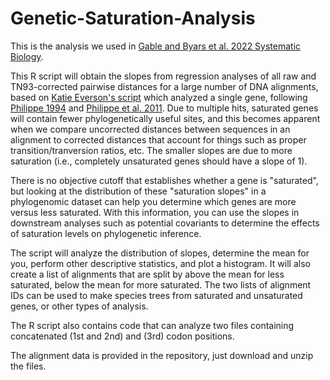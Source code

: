 # Genetic-Saturation-Analysis
This is the analysis we used in [Gable and Byars et al. 2022 Systematic Biology](https://academic.oup.com/sysbio/advance-article-abstract/doi/10.1093/sysbio/syac019/6543627?redirectedFrom=fulltext).

This R script will obtain the slopes from regression analyses of all raw and TN93-corrected pairwise distances for a large number of DNA alignments, based on [Katie Everson's script](https://www.kmeverson.org/blog/simple-dna-saturation-plots-in-r) which analyzed a single gene, following [Philippe 1994](https://onlinelibrary.wiley.com/doi/abs/10.1046/j.1420-9101.1994.7020247.x) and [Philippe et al. 2011](https://onlinelibrary.wiley.com/doi/abs/10.1046/j.1420-9101.1994.7020247.x). Due to multiple hits, saturated genes will contain fewer phylogenetically useful sites, and this becomes apparent when we compare uncorrected distances between sequences in an alignment to corrected distances that account for things such as proper transition/tranversion ratios, etc. The smaller slopes are due to more saturation (i.e., completely unsaturated genes should have a slope of 1).

There is no objective cutoff that establishes whether a gene is "saturated", but looking at the distribution of these "saturation slopes" in a phylogenomic dataset can help you determine which genes are more versus less saturated. With this information, you can use the slopes in downstream analyses such as potential covariants to determine the effects of saturation levels on phylogenetic inference.

The script will analyze the distribution of slopes, determine the mean for you, perform other descriptive statistics, and plot a histogram. It will also create a list of alignments that are split by above the mean for less saturated, below the mean for more saturated. The two lists of alignment IDs can be used to make species trees from saturated and unsaturated genes, or other types of analysis. 

The R script also contains code that can analyze two files containing concatenated (1st and 2nd) and (3rd) codon positions.

The alignment data is provided in the repository, just download and unzip the files.

